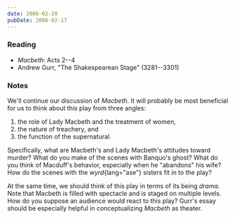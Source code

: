 ```yaml
---
date: 2006-02-20
pubDate: 2006-02-17
---
```


### Reading

* <cite>Macbeth</cite>: Acts 2--4
* Andrew Gurr, "The Shakespearean Stage" (3281--3301)

### Notes

We'll continue our discussion of <cite>Macbeth</cite>. It will probably be most beneficial for us to think about this play from three angles:

1. the role of Lady Macbeth and the treatment of women,
2. the nature of treachery, and
3. the function of the supernatural.

Specifically, what are Macbeth's and Lady Macbeth's attitudes toward murder? What do you make of the scenes with Banquo's ghost? What do you think of Macduff's behavior, especially when he "abandons" his wife? How do the scenes with the *wyrd*{lang="ase"} sisters fit in to the play?

At the same time, we should think of this play in terms of its being *drama*. Note that Macbeth is filled with spectacle and is staged on multiple levels. How do you suppose an audience would react to this play? Gurr's essay should be especially helpful in conceptualizing <cite>Macbeth</cite> as theater.
